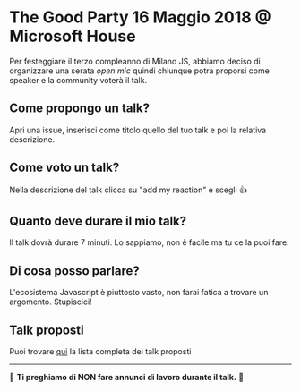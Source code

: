 # The Good Party 16 Maggio 2018 @ Microsoft House

Per festeggiare il terzo compleanno di Milano JS, abbiamo deciso di organizzare una serata *open mic* quindi chiunque potrà proporsi come speaker e la community voterà il talk.

## Come propongo un talk?
Apri una issue, inserisci come titolo quello del tuo talk e poi la relativa descrizione.

## Come voto un talk?
Nella descrizione del talk clicca su "add my reaction" e scegli :+1:

## Quanto deve durare il mio talk?
Il talk dovrà durare 7 minuti. Lo sappiamo, non è facile ma tu ce la puoi fare.

## Di cosa posso parlare?
L'ecosistema Javascript è piuttosto vasto, non farai fatica a trovare un argomento. Stupiscici!

## Talk proposti
Puoi trovare [qui](https://good-party.now.sh/) la lista completa dei talk proposti

---
:no_entry_sign: **Ti preghiamo di NON fare annunci di lavoro durante il talk.** :no_entry_sign:
